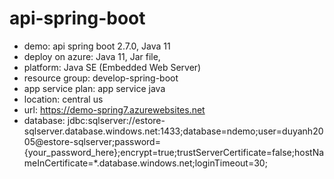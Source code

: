 # api-spring-boot
- demo: api spring boot 2.7.0, Java 11
- deploy on azure: Java 11, Jar file, 
- platform: Java SE (Embedded Web Server)
- resource group: develop-spring-boot 
- app service plan: app service java
- location: central us
- url: https://demo-spring7.azurewebsites.net
- database: jdbc:sqlserver://estore-sqlserver.database.windows.net:1433;database=ndemo;user=duyanh2005@estore-sqlserver;password={your_password_here};encrypt=true;trustServerCertificate=false;hostNameInCertificate=*.database.windows.net;loginTimeout=30;
